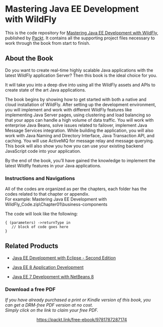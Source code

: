 


# Mastering Java EE Development with WildFly
This is the code repository for [Mastering Java EE Development with WildFly](https://www.packtpub.com/web-development/mastering-java-ee-development-wildfly-10?utm_source=github&utm_medium=repository&utm_campaign=9781787287174), published by [Packt](https://www.packtpub.com/). It contains all the supporting project files necessary to work through the book from start to finish.
## About the Book
Do you want to create real-time highly scalable Java applications with the latest WildFly application Server? Then this book is the ideal choice for you.

It will take you into a deep dive into using all the WildFly assets and APIs to create state of the art Java applications.

The book begins by showing how to get started with both a native and cloud installation of WildFly. After setting up the development environment, you will implement and work with different WildFly features like implementing Java Server pages, using clustering and load balancing so that your apps can handle a high volume of data traffic. You will work with enterprise Java Beans, solve issues related to failover, implement Java Message Services integration. While building the application, you will also work with Java Naming and Directory Interface, Java Transaction API, and caching. You will use ActiveMQ for message relay and message querying. This book will also show you how you can use your existing backend JavaScript code into your application.

By the end of the book, you’ll have gained the knowledge to implement the latest Wildfly features in your Java applications.
### Instructions and Navigations
All of the codes are organized as per the chapters, each folder has the codes related to that chapter or appendix.                   
For example:  Mastering Java EE Development with WildFly_Code.zip\Chapter01\business-components



The code will look like the following:
```
{ (parameters) ->returnType in 
   // block of code goes here 
}
```

## Related Products
 
  
* [Java EE Development with Eclipse - Second Edition](https://www.packtpub.com/application-development/java-ee-development-eclipse-second-edition?utm_source=github&utm_medium=repository&utm_campaign=9781785285349)
  
  
* [Java EE 8 Application Development](https://www.packtpub.com/application-development/java-ee-8-application-development?utm_source=github&utm_medium=repository&utm_campaign=9781788293679)
  
  
* [Java EE 7 Development with NetBeans 8](https://www.packtpub.com/application-development/java-ee-7-development-netbeans-8?utm_source=github&utm_medium=repository&utm_campaign=9781783983520)
  


### Download a free PDF

 <i>If you have already purchased a print or Kindle version of this book, you can get a DRM-free PDF version at no cost.<br>Simply click on the link to claim your free PDF.</i>
<p align="center"> <a href="https://packt.link/free-ebook/9781787287174">https://packt.link/free-ebook/9781787287174 </a> </p>